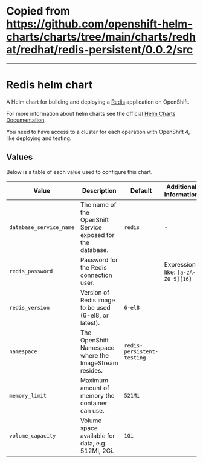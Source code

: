 # Copied from https://github.com/openshift-helm-charts/charts/tree/main/charts/redhat/redhat/redis-persistent/0.0.2/src

---

# Redis helm chart

A Helm chart for building and deploying a [Redis](https://github/sclorg/redis-container) application on OpenShift.

For more information about helm charts see the official [Helm Charts Documentation](https://helm.sh/).

You need to have access to a cluster for each operation with OpenShift 4, like deploying and testing.

## Values
Below is a table of each value used to configure this chart.

| Value                                       | Description | Default | Additional Information |
|---------------------------------------------| ----------- | -- | ---------------------- |
| `database_service_name`                     | The name of the OpenShift Service exposed for the database. | `redis` | - |
| `redis_password`                            | Password for the Redis connection user. |  | Expression like: `[a-zA-Z0-9]{16}` |
| `redis_version`                             | Version of Redis image to be used (6-el8, or latest). | `6-el8` |  |
| `namespace`                                 | The OpenShift Namespace where the ImageStream resides. | `redis-persistent-testing` | |
| `memory_limit`                              | Maximum amount of memory the container can use. | `521Mi` |  |
| `volume_capacity`                           | Volume space available for data, e.g. 512Mi, 2Gi. | `1Gi` |  |
